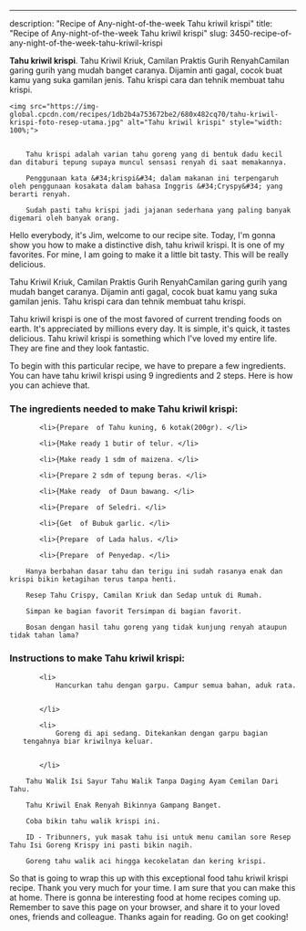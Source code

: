 ---
description: "Recipe of Any-night-of-the-week Tahu kriwil krispi"
title: "Recipe of Any-night-of-the-week Tahu kriwil krispi"
slug: 3450-recipe-of-any-night-of-the-week-tahu-kriwil-krispi

<p>
	<strong>Tahu kriwil krispi</strong>. 
	Tahu Kriwil Kriuk, Camilan Praktis Gurih RenyahCamilan garing gurih yang mudah banget caranya. Dijamin anti gagal, cocok buat kamu yang suka gamilan jenis. Tahu krispi cara dan tehnik membuat tahu krispi.
</p>
<p>
	
	<img src="https://img-global.cpcdn.com/recipes/1db2b4a753672be2/680x482cq70/tahu-kriwil-krispi-foto-resep-utama.jpg" alt="Tahu kriwil krispi" style="width: 100%;">
	
	
		Tahu krispi adalah varian tahu goreng yang di bentuk dadu kecil dan ditaburi tepung supaya muncul sensasi renyah di saat memakannya.
	
		Penggunaan kata &#34;krispi&#34; dalam makanan ini terpengaruh oleh penggunaan kosakata dalam bahasa Inggris &#34;Cryspy&#34; yang berarti renyah.
	
		Sudah pasti tahu krispi jadi jajanan sederhana yang paling banyak digemari oleh banyak orang.
	
</p>
<p>
	Hello everybody, it's Jim, welcome to our recipe site. Today, I'm gonna show you how to make a distinctive dish, tahu kriwil krispi. It is one of my favorites. For mine, I am going to make it a little bit tasty. This will be really delicious.
</p>
	
<p>
	Tahu Kriwil Kriuk, Camilan Praktis Gurih RenyahCamilan garing gurih yang mudah banget caranya. Dijamin anti gagal, cocok buat kamu yang suka gamilan jenis. Tahu krispi cara dan tehnik membuat tahu krispi.
</p>
<p>
	Tahu kriwil krispi is one of the most favored of current trending foods on earth. It's appreciated by millions every day. It is simple, it's quick, it tastes delicious. Tahu kriwil krispi is something which I've loved my entire life. They are fine and they look fantastic.
</p>

<p>
To begin with this particular recipe, we have to prepare a few ingredients. You can have tahu kriwil krispi using 9 ingredients and 2 steps. Here is how you can achieve that.
</p>

<h3>The ingredients needed to make Tahu kriwil krispi:</h3>

<ol>
	
		<li>{Prepare  of Tahu kuning, 6 kotak(200gr). </li>
	
		<li>{Make ready 1 butir of telur. </li>
	
		<li>{Make ready 1 sdm of maizena. </li>
	
		<li>{Prepare 2 sdm of tepung beras. </li>
	
		<li>{Make ready  of Daun bawang. </li>
	
		<li>{Prepare  of Seledri. </li>
	
		<li>{Get  of Bubuk garlic. </li>
	
		<li>{Prepare  of Lada halus. </li>
	
		<li>{Prepare  of Penyedap. </li>
	
</ol>
<p>
	
		Hanya berbahan dasar tahu dan terigu ini sudah rasanya enak dan krispi bikin ketagihan terus tanpa henti.
	
		Resep Tahu Crispy, Camilan Kriuk dan Sedap untuk di Rumah.
	
		Simpan ke bagian favorit Tersimpan di bagian favorit.
	
		Bosan dengan hasil tahu goreng yang tidak kunjung renyah ataupun tidak tahan lama?
	
</p>

<h3>Instructions to make Tahu kriwil krispi:</h3>

<ol>
	
		<li>
			Hancurkan tahu dengan garpu. Campur semua bahan, aduk rata.
			
			
		</li>
	
		<li>
			Goreng di api sedang. Ditekankan dengan garpu bagian tengahnya biar kriwilnya keluar.
			
			
		</li>
	
</ol>

<p>
	
		Tahu Walik Isi Sayur Tahu Walik Tanpa Daging Ayam Cemilan Dari Tahu.
	
		Tahu Kriwil Enak Renyah Bikinnya Gampang Banget.
	
		Coba bikin tahu walik krispi ini.
	
		ID - Tribunners, yuk masak tahu isi untuk menu camilan sore Resep Tahu Isi Goreng Krispy ini pasti bikin nagih.
	
		Goreng tahu walik aci hingga kecokelatan dan kering krispi.
	
</p>

<p>
	So that is going to wrap this up with this exceptional food tahu kriwil krispi recipe. Thank you very much for your time. I am sure that you can make this at home. There is gonna be interesting food at home recipes coming up. Remember to save this page on your browser, and share it to your loved ones, friends and colleague. Thanks again for reading. Go on get cooking!
</p>
